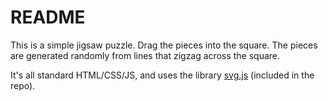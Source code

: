 # README
This is a simple jigsaw puzzle. Drag the pieces into the square. The pieces are generated randomly from lines that zigzag across the square.

It's all standard HTML/CSS/JS, and uses the library [svg.js](https://github.com/svgdotjs/svg.js) (included in the repo).